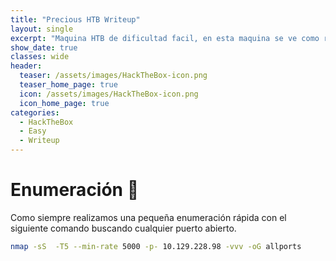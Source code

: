 ```yaml
---
title: "Precious HTB Writeup"
layout: single
excerpt: "Maquina HTB de dificultad facil, en esta maquina se ve como realizar un exploit a una aplicación web vulnerable usando una ejecución remota de comandos y un servidor local. La escalada de privilegios se basa despues en la explotación de un privilegio de sudo a un archivo .yml."
show_date: true
classes: wide
header:
  teaser: /assets/images/HackTheBox-icon.png
  teaser_home_page: true  
  icon: /assets/images/HackTheBox-icon.png
  icon_home_page: true
categories:
  - HackTheBox
  - Easy
  - Writeup
---
```


# Enumeración 🔎

Como siempre realizamos una pequeña enumeración rápida con el siguiente comando buscando cualquier puerto abierto.

```bash
nmap -sS  -T5 --min-rate 5000 -p- 10.129.228.98 -vvv -oG allports
```